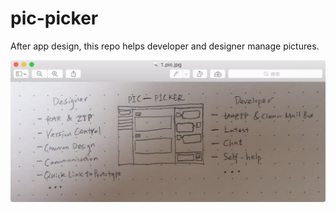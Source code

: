 # pic-picker
After app design, this repo helps developer and designer manage pictures.

![what is pic picker](./assets/what_is_pic_picker.png)
